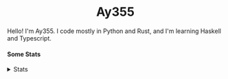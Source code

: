 <h1 align="center"><b>Ay355</b></h1>


Hello! I'm Ay355. I code mostly in Python and Rust, and I'm learning Haskell and Typescript.


#### Some Stats


<details>
<summary>Stats</summary>
<br>
 
<a href="https://github.com/Ay-355">
 <img align="center" src="https://github-readme-stats.vercel.app/api?username=Ay-355&theme=tokyonight&show_icons=true&count_private=true&hide_border=true" />
</a><a href="https://github.com/Ay-355">
  <img align="center" src="https://github-readme-stats.vercel.app/api/top-langs/?username=Ay-355&hide=toml,yaml,cmake&layout=compact&langs_count=8&theme=tokyonight&hide_border=true" />
</a>

 
&nbsp; <!-- Space character to put some space between the different stat types. -->

 
<!--START_SECTION:waka-->
**🐱 My GitHub Data** 

> 🏆 36 Contributions in the Year 2022
 > 
> 📦 1.8 kB Used in GitHub's Storage 
 > 
> 🚫 Not Opted to Hire
 > 
> 📜 13 Public Repositories 
 > 
> 🔑 2 Private Repositories  
 > 
**I'm a Night 🦉** 

```text
🌞 Morning    26 commits     ██░░░░░░░░░░░░░░░░░░░░░░░   8.07% 
🌆 Daytime    131 commits    ██████████░░░░░░░░░░░░░░░   40.68% 
🌃 Evening    157 commits    ████████████░░░░░░░░░░░░░   48.76% 
🌙 Night      8 commits      ░░░░░░░░░░░░░░░░░░░░░░░░░   2.48%

```
📅 **I'm Most Productive on Monday** 

```text
Monday       56 commits     ████░░░░░░░░░░░░░░░░░░░░░   17.39% 
Tuesday      47 commits     ███░░░░░░░░░░░░░░░░░░░░░░   14.6% 
Wednesday    39 commits     ███░░░░░░░░░░░░░░░░░░░░░░   12.11% 
Thursday     49 commits     ███░░░░░░░░░░░░░░░░░░░░░░   15.22% 
Friday       48 commits     ███░░░░░░░░░░░░░░░░░░░░░░   14.91% 
Saturday     48 commits     ███░░░░░░░░░░░░░░░░░░░░░░   14.91% 
Sunday       35 commits     ██░░░░░░░░░░░░░░░░░░░░░░░   10.87%

```


📊 **This Week I Spent My Time On** 

```text
💬 Programming Languages: 
Python                   8 hrs 21 mins       █████████████████████░░░░   84.64% 
PowerShell               46 mins             ██░░░░░░░░░░░░░░░░░░░░░░░   7.82% 
Makefile                 36 mins             █░░░░░░░░░░░░░░░░░░░░░░░░   6.1% 
C                        6 mins              ░░░░░░░░░░░░░░░░░░░░░░░░░   1.12% 
C++                      1 min               ░░░░░░░░░░░░░░░░░░░░░░░░░   0.29%

🔥 Editors: 
Neovim                   9 hrs 31 mins       ████████████████████████░   96.43% 
Notepad++                21 mins             █░░░░░░░░░░░░░░░░░░░░░░░░   3.57%

🐱‍💻 Projects: 
schoolwork               8 hrs 15 mins       █████████████████████░░░░   83.55% 
Unknown Project          52 mins             ██░░░░░░░░░░░░░░░░░░░░░░░   8.94% 
tetris-3d                42 mins             █░░░░░░░░░░░░░░░░░░░░░░░░   7.22% 
breakout                 1 min               ░░░░░░░░░░░░░░░░░░░░░░░░░   0.29%

💻 Operating System: 
Windows                  9 hrs 52 mins       █████████████████████████   100.0%

```

**I Mostly Code in Python** 

```text
Python                   8 repos             ██████████████████░░░░░░░   72.73% 
HTML                     1 repo              ██░░░░░░░░░░░░░░░░░░░░░░░   9.09% 
C++                      1 repo              ██░░░░░░░░░░░░░░░░░░░░░░░   9.09% 
Rust                     1 repo              ██░░░░░░░░░░░░░░░░░░░░░░░   9.09%

```



 Last Updated on 18/02/2022 12:55:24 UTC
<!--END_SECTION:waka-->
</details>
